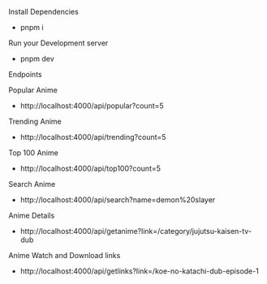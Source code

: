 Install Dependencies

- pnpm i

Run your Development server

- pnpm dev

Endpoints

Popular Anime

- http://localhost:4000/api/popular?count=5

Trending Anime

- http://localhost:4000/api/trending?count=5

Top 100 Anime

- http://localhost:4000/api/top100?count=5

Search Anime

- http://localhost:4000/api/search?name=demon%20slayer

Anime Details

- http://localhost:4000/api/getanime?link=/category/jujutsu-kaisen-tv-dub

Anime Watch and Download links

- http://localhost:4000/api/getlinks?link=/koe-no-katachi-dub-episode-1

